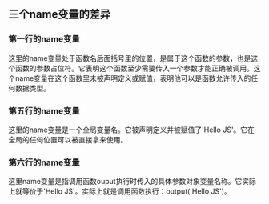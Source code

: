 ## 三个name变量的差异

### 第一行的name变量
这里的name变量处于函数名后面括号里的位置，是属于这个函数的参数，也是这个函数的参数占位符。它表明这个函数至少需要传入一个参数才能正确被调用。这个name变量在这个函数里未被声明定义或赋值，表明他可以是函数允许传入的任何数据类型。

### 第五行的name变量
这里的name变量是一个全局变量名。它被声明定义并被赋值了'Hello JS'。它在全局的任何位置可以被直接拿来使用。

### 第六行的name变量
这里name变量是指调用函数ouput执行时传入的具体参数对象变量名称。它实际上就等价于'Hello JS'。实际上就是调用函数执行：output('Hello JS')。